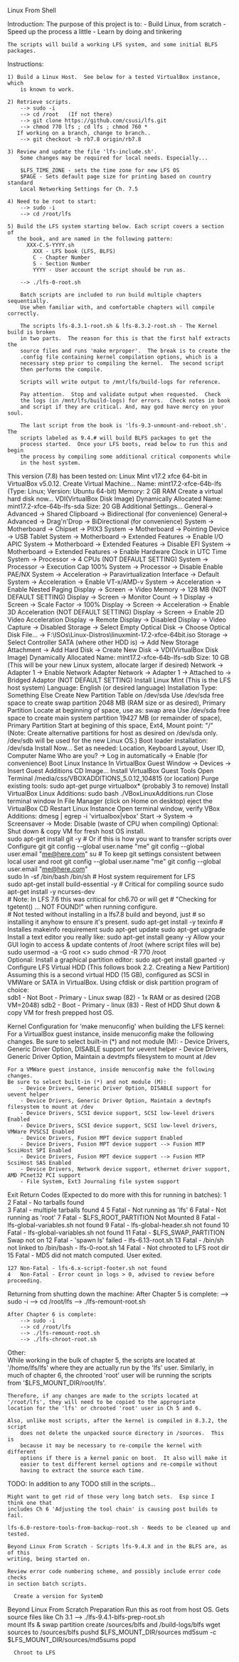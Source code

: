 Linux From Shell

Introduction:
	The purpose of this project is to: 
  	- Build Linux, from scratch
    - Speed up the process a little
    - Learn by doing and tinkering
       
    The scripts will build a working LFS system, and some initial BLFS packages.  
    
    
Instructions:

    1) Build a Linux Host.  See below for a tested VirtualBox instance, which
        is known to work.

    2) Retrieve scripts.  
        --> sudo -i  
        --> cd /root   (If not there)
        --> git clone https://github.com/csusi/lfs.git 
        --> chmod 770 lfs ; cd lfs ; chmod 760 *
       If working on a branch, change to branch..
        --> git checkout -b rb7.8 origin/rb7.8

    3) Review and update the file 'lfs-include.sh'.
        Some changes may be required for local needs. Especially...
		
        $LFS_TIME_ZONE - sets the time zone for new LFS OS
        $PAGE - Sets default page size for printing based on country standard
        Local Networking Settings for Ch. 7.5 
        
    4) Need to be root to start:    
        --> sudo -i
        --> cd /root/lfs

    5) Build the LFS system starting below. Each script covers a section of 
       the book, and are named in the following pattern:
          XXX-C.S-YYYY.sh  
            XXX - LFS book (LFS, BLFS)
            C - Chapter Number
            S - Section Number
            YYYY - User account the script should be run as.
        
        --> ./lfs-0-root.sh
        
        Batch scripts are included to run build multiple chapters sequentially.
        Use when familiar with, and comfortable chapters will compile correctly.
        
        The scripts lfs-8.3.1-root.sh & lfs-8.3.2-root.sh - The Kernel build is broken
        in two parts.  The reason for this is that the first half extracts the 
        source files and runs 'make mrproper'.  The break is to create the
        .config file containing kernel compilation options, which is a 
        necessary step prior to compiling the kernel.  The second script
        then performs the compile.
        
        Scripts will write output to /mnt/lfs/build-logs for reference.
	
        Pay attention.  Stop and validate output when requested.  Check 
        the logs (in /mnt/lfs/build-logs) for errors.  Check notes in book
        and script if they are critical. And, may god have mercy on your soul.
        
        The last script from the book is 'lfs-9.3-unmount-and-reboot.sh'.  The
        scripts labeled as 9.4.# will build BLFS packages to get the
        process started.  Once your LFS boots, read below to run this and begin
        the process by compiling some additional critical components while
        in the host system.
             

This version (7.8) has been tested on: 
    Linux Mint v17.2 xfce 64-bit in VirtualBox v5.0.12.
        Create Virtual Machine...
            Name: mint17.2-xfce-64b-lfs (Type: Linux; Version: Ubuntu 64-bit)
            Memory: 2 GB RAM
            Create a virtual hard disk now...
                VDI(VirtualBox Disk Image)
                Dynamically Allocated
                Name: mint17.2-xfce-64b-lfs-sda
                Size: 20 GB 
            Additional Settings...
                General-> Advanced -> Shared Clipboard -> Bidirectional  (for convenience)
                General-> Advanced -> Drag'n'Drop -> BiDirectional (for convenience)
                System -> Motherboard -> Chipset -> PIIX3 
                System -> Motherboard -> Pointing Device -> USB Tablet 
                System -> Motherboard -> Extended Features -> Enable I/O APIC 
                System -> Motherboard -> Extended Features -> Disable EFI 
                System -> Motherboard -> Extended Features -> Enable Hardware Clock in UTC Time 
                System -> Processor -> 4 CPUs (NOT DEFAULT SETTING)
                System -> Processor -> Execution Cap 100% 
                System -> Processor -> Disable Enable PAE/NX 
                System -> Acceleration -> Paravirtualization Interface -> Default 
                System -> Acceleration -> Enable VT-x/AMD-v 
                System -> Acceleration -> Enable Nested Paging 
                Display -> Screen -> Video Memory -> 128 MB (NOT DEFAULT SETTING)
                Display -> Screen -> Monitor Count -> 1
                Display -> Screen -> Scale Factor -> 100% 
                Display -> Screen -> Acceleration -> Enable 3D Acceleration (NOT DEFAULT SETTING)
                Display -> Screen -> Enable 2D Video Acceleration 
                Display -> Remote Display -> Disabled 
                Display -> Video Capture -> Disabled 
                Storage -> Select Empty Optical Disk -> 
                    Choose Optical Disk File... -> F:\ISOs\Linux-Distros\linuxmint-17.2-xfce-64bit.iso
                Storage -> Select Controller SATA (where other HDD is) ->
                    Add New Storage Attachment -> Add Hard Disk -> Create New Disk -> 
                    VDI(VirtualBox Disk Image)
                    Dynamically Allocated
                    Name: mint17.2-xfce-64b-lfs-sdb
                    Size: 10 GB  (This will be your new Linux system, allocate larger if desired)
                Network -> Adapter 1 -> Enable Network Adapter 
                Network -> Adapter 1 -> Attached to -> Bridged Adaptor (NOT DEFAULT SETTING)
        Install Linux Mint (This is the LFS host system)
            Language: English (or desired language)
            Installation Type: Something Else
                Create New Partition Table on /dev/sda
                Use /dev/sda free space to create swap partition 
                    2048 MB (RAM size or as desired), Primary Partition 
                    Locate at beginning of space, use as: swap area
                Use /dev/sda free space to create main system partition 
                    19427 MB (or remainder of space), Primary Partition 
                    Start at begining of this space, Ext4, Mount point: "/"
                (Note: Create alternative partitions for host as desired on 
                  /dev/sda only.  /dev/sdb will be used for the new Linux OS.)
                Boot loader installation: /dev/sda
                Install Now...
                Set as needed: Location, Keyboard Layout, User ID, Computer Name
                    Who are you? -> Log in automatically -> Enable (for convenience)
        Boot Linux Instance
        In VirtualBox Guest Window -> Devices -> Insert Guest Additions CD Image...
        Install VirtualBox Guest Tools
            Open Terminal 
            /media/css/VBOXADDITIONS_5.0.12_104815  (or location)
            Purge existing tools: sudo apt-get purge virtualbox*   (probably 3 to remove)
            Install VirtualBox Linux Additions: sudo bash ./VBoxLinuxAdditions.run
            Close terminal window
            In File Manager (click on Home on desktop) eject the VirtualBox CD
        Restart Linux Instance
        Open terminal window, verify VBox Additions: dmesg | egrep -i 'virtualbox|vbox' 
        Start -> System -> Screensaver -> Mode: Disable (waste of CPU when compiling)
        Optional: Shut down & copy VM for fresh host OS install.  
        sudo apt-get install git -y            # Or if this is how you want to transfer scripts over
        Configure git
            git config --global user.name "me"
            git config --global user.email "me@here.com"
            su  # To keep git settings consistent between local user and root
            git config --global user.name "me"
            git config --global user.email "me@here.com"       
        sudo ln -sf /bin/bash /bin/sh        # Host system requirement for LFS             
        sudo apt-get install build-essential -y   # Critical for compiling source
        sudo apt-get install -y ncurses-dev  
            # Note: In LFS 7.6 this was critical for ch6.70 or will get 
            # "Checking for tgetent() ... NOT FOUND!" when running configure.  
            # Not tested without installing in a lfs7.8 build and beyond, just 
            # so installing it anyhow to ensure it's present.
        sudo apt-get install -y texinfo    # Installes makeinfo requirement
        sudo apt-get update
        sudo apt-get upgrade
        Install a text editor you really like: 
            sudo apt-get install geany -y
        Allow your GUI login to access & update contents of /root (where script files will be)
            sudo usermod -a -G root <<GUI Login>>
            sudo chmod -R 770 /root         
        Optional: Install a graphical partition editor: sudo apt-get install gparted -y                  
        Configure LFS Virtual HDD (This follows book 2.2. Creating a New Partition)
            Assuming this is a second virtual HDD (15 GB), configured as SCSI in VMWare
            or SATA in VirtualBox.  Using cfdisk or disk partition program of choice:          
                sdb1 - Not Boot - Primary - Linux swap (82) - 1x RAM or as desired (2GB VM=2048)
                sdb2 - Boot - Primary - linux (83) - Rest of HDD
        Shut down & copy VM for fresh prepped host OS.  
        
Kernel Configuration for 'make menuconfig' when building the LFS kernel:
    For a VirtualBox guest instance, inside menuconfig make the following changes.
    Be sure to select built-in (*) and not module (M):
        - Device Drivers, Generic Driver Option, DISABLE support for uevent helper
        - Device Drivers, Generic Driver Option, Maintain a devtmpfs filesystem to mount at /dev
    
    For a VMWare guest instance, inside menuconfig make the following changes.
    Be sure to select built-in (*) and not module (M):
        - Device Drivers, Generic Driver Option, DISABLE support for uevent helper
        - Device Drivers, Generic Driver Option, Maintain a devtmpfs filesystem to mount at /dev
        - Device Drivers, SCSI device support, SCSI low-level drivers Enabled
        - Device Drivers, SCSI device support, SCSI low-level drivers, VMWare PVSCSI Enabled
        - Device Drivers, Fusion MPT device support Enabled
        - Device Drivers, Fusion MPT device support --> Fusion MTP ScsiHost SPI Enabled
        - Device Drivers, Fusion MPT device support --> Fusion MTP ScsiHost SAS Enabled
        - Device Drivers, Network device support, ethernet driver support, AMD PCnet32 PCI support
        - File System, Ext3 Journaling file system support

Exit Return Codes (Expected to do more with this for running in batches):
    1
    2   Fatal - No tarballs found    
    3   Fatal - multiple tarballs found 
    4
    5   Fatal - Not running as 'lfs'
    6   Fatal - Not running as 'root' 
    7   Fatal - $LFS_ROOT_PARTITION Not Mounted
    8   Fatal - lfs-global-variables.sh not found
    9   Fatal - lfs-global-header.sh not found
    10  Fatal - lfs-global-variables.sh not found
    11  Fatal - $LFS_SWAP_PARTITION Swap not on
    12  Fatal - 'spawn ls' failed - lfs-6.13-root.sh
    13  Fatal - /bin/sh not linked to /bin/bash - lfs-0-root.sh
    14  Fatal - Not chrooted to LFS root dir
    15  Fatal - MD5 did not match computed. User exited.
    
    127 Non-Fatal - lfs-6.x-script-footer.sh not found 
    4   Non-Fatal - Error count in logs > 0, advised to review before proceeding.

  	
Returning from shutting down the machine:
    After Chapter 5 is complete:
        --> sudo -i
        --> cd /root/lfs
        --> ./lfs-remount-root.sh
        
    After Chapter 6 is complete:
        --> sudo -i
        --> cd /root/lfs
        --> ./lfs-remount-root.sh
        --> ./lfs-chroot-root.sh 
        
Other:   
    While working in the bulk of chapter 5, the scripts are located at  
    '/home/lfs/lfs' where  they are actually run by the 'lfs' user.  Similarly, 
    in much of chapter 6, the chrooted 'root' user will be running the scripts  
    from '$LFS_MOUNT_DIR/root/lfs'. 
    
    Therefore, if any changes are made to the scripts located at 
    '/root/lfs', they will need to be copied to the appropriate
    location for the 'lfs' or chrooted 'root' user in Ch 5 and 6.
       
    Also, unlike most scripts, after the kernel is compiled in 8.3.2, the script
		does not delete the unpacked source directory in /sources.  This is
		because it may be necessary to re-compile the kernel with different
		options if there is a kernel panic on boot.  It also will make it
		easier to test different kernel options and re-compile without
		having to extract the source each time.  
    

TODO:
    In addition to any TODO still in the scripts...
    
    Might want to get rid of those very long batch sets.  Esp since I think one that 
    includes Ch 6 'Adjusting the tool chain' is causing post builds to fail.

    lfs-6.0-restore-tools-from-backup-root.sh - Needs to be cleaned up and tested.
    
    Beyond Linux From Scratch - Scripts lfs-9.4.X and in the BLFS are, as of this
    writing, being started on.  
    
    Review error code numbering scheme, and possibly include error code checks
    in section batch scripts.
    
	  Create a version for SystemD
	
Beyond Linux From Scratch Preparation
   Run this as root from host OS. Gets source files like Ch 3.1
	 --> ./lfs-9.4.1-blfs-prep-root.sh  
	 		mount lfs & swap partition
	 		create /sources/blfs  and /build-logs/blfs
	 		wget sources to  /sources/blfs
	 		pushd  $LFS_MOUNT_DIR/sources
			md5sum -c $LFS_MOUNT_DIR/sources/md5sums
			popd
	 		
	  Chroot to LFS
	  
	  
